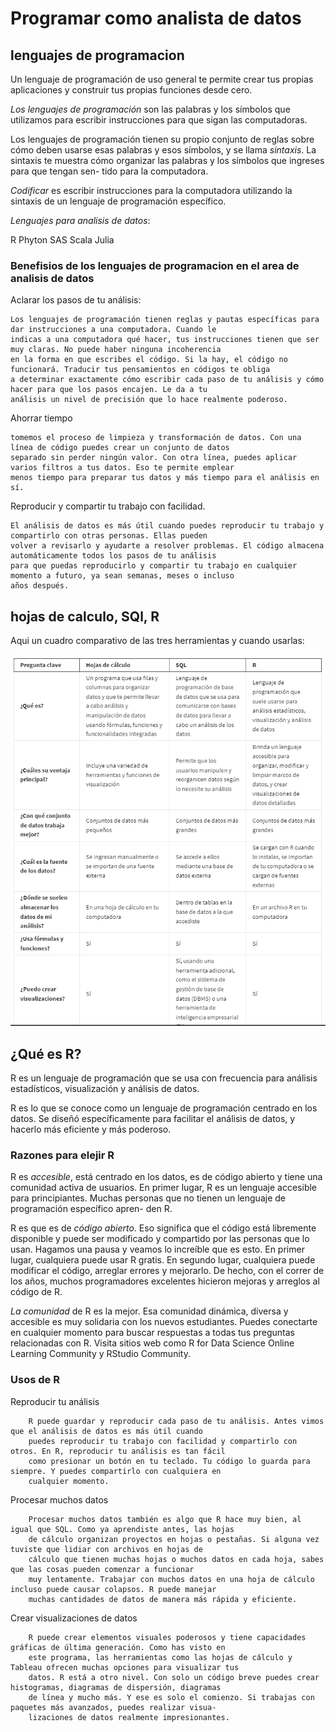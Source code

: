# Programar como analista de datos

## lenguajes de programacion

Un lenguaje de programación de uso general te permite crear tus propias aplicaciones y construir tus propias funciones
desde cero.

*Los lenguajes de programación* son las palabras y los símbolos que utilizamos para escribir instrucciones para que sigan
las computadoras.

Los lenguajes de programación tienen su propio conjunto de reglas sobre cómo deben usarse esas palabras y esos símbolos,
y se llama *sintaxis*. La sintaxis te muestra cómo organizar las palabras y los símbolos que ingreses para que tengan sen-
tido para la computadora.

*Codificar* es escribir instrucciones para la computadora utilizando la sintaxis de un lenguaje de programación
específico.

*Lenguajes para analisis de datos*:

R
Phyton
SAS
Scala
Julia

### Benefisios de los lenguajes de programacion en el area de analisis de datos

Aclarar los pasos de tu análisis:

    Los lenguajes de programación tienen reglas y pautas específicas para dar instrucciones a una computadora. Cuando le
    indicas a una computadora qué hacer, tus instrucciones tienen que ser muy claras. No puede haber ninguna incoherencia
    en la forma en que escribes el código. Si la hay, el código no funcionará. Traducir tus pensamientos en códigos te obliga
    a determinar exactamente cómo escribir cada paso de tu análisis y cómo hacer para que los pasos encajen. Le da a tu
    análisis un nivel de precisión que lo hace realmente poderoso.

Ahorrar tiempo

    tomemos el proceso de limpieza y transformación de datos. Con una línea de código puedes crear un conjunto de datos
    separado sin perder ningún valor. Con otra línea, puedes aplicar varios filtros a tus datos. Eso te permite emplear
    menos tiempo para preparar tus datos y más tiempo para el análisis en sí.

Reproducir y compartir tu trabajo con facilidad.

    El análisis de datos es más útil cuando puedes reproducir tu trabajo y compartirlo con otras personas. Ellas pueden
    volver a revisarlo y ayudarte a resolver problemas. El código almacena automáticamente todos los pasos de tu análisis
    para que puedas reproducirlo y compartir tu trabajo en cualquier momento a futuro, ya sean semanas, meses o incluso
    años después.

## hojas de calculo, SQl, R

Aqui un cuadro comparativo de las tres herramientas y cuando usarlas:

![Alt text](image-1.png)

## ¿Qué es R?

R es un lenguaje de programación que se usa con frecuencia para análisis estadísticos, visualización y análisis de datos.

R es lo que se conoce como un lenguaje de programación centrado en los datos. Se diseñó específicamente para facilitar el
análisis de datos, y hacerlo más eficiente y más poderoso.

### Razones para elejir R

R es *accesible*, está centrado en los datos, es de código abierto y tiene una comunidad activa de usuarios. En primer lugar,
R es un lenguaje accesible para principiantes. Muchas personas que no tienen un lenguaje de programación específico apren-
den R.

R es que es de *código abierto*. Eso significa que el código está libremente disponible y puede ser modificado y compartido
por las personas que lo usan. Hagamos una pausa y veamos lo increíble que es esto. En primer lugar, cualquiera puede usar R
gratis. En segundo lugar, cualquiera puede modificar el código, arreglar errores y mejorarlo. De hecho, con el correr de
los años, muchos programadores excelentes hicieron mejoras y arreglos al código de R.

*La comunidad* de R es la mejor. Esa comunidad dinámica, diversa y accesible es muy solidaria con los nuevos estudiantes.
Puedes conectarte en cualquier momento para buscar respuestas a todas tus preguntas relacionadas con R. Visita sitios web
como R for Data Science Online Learning Community y RStudio Community.

### Usos de R

Reproducir tu análisis

        R puede guardar y reproducir cada paso de tu análisis. Antes vimos que el análisis de datos es más útil cuando
        puedes reproducir tu trabajo con facilidad y compartirlo con otros. En R, reproducir tu análisis es tan fácil
        como presionar un botón en tu teclado. Tu código lo guarda para siempre. Y puedes compartirlo con cualquiera en
        cualquier momento.

Procesar muchos datos

        Procesar muchos datos también es algo que R hace muy bien, al igual que SQL. Como ya aprendiste antes, las hojas
        de cálculo organizan proyectos en hojas o pestañas. Si alguna vez tuviste que lidiar con archivos en hojas de
        cálculo que tienen muchas hojas o muchos datos en cada hoja, sabes que las cosas pueden comenzar a funcionar
        muy lentamente. Trabajar con muchos datos en una hoja de cálculo incluso puede causar colapsos. R puede manejar
        muchas cantidades de datos de manera más rápida y eficiente.

Crear visualizaciones de datos

        R puede crear elementos visuales poderosos y tiene capacidades gráficas de última generación. Como has visto en
        este programa, las herramientas como las hojas de cálculo y Tableau ofrecen muchas opciones para visualizar tus
        datos. R está a otro nivel. Con solo un código breve puedes crear histogramas, diagramas de dispersión, diagramas
        de línea y mucho más. Y ese es solo el comienzo. Si trabajas con paquetes más avanzados, puedes realizar visua-
        lizaciones de datos realmente impresionantes.
